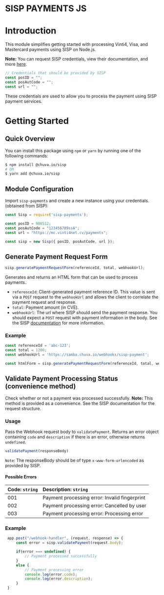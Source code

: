 # SISP PAYMENTS JS

# Introduction
This module simplifies getting started with processing Vinti4, Visa, and Mastercard payments using SISP on Node.js.

**Note:** You can request SISP credentials, view their documentation, and more [here](https://www.vinti4.cv/web.aspx).

```js
// Credentials that should be provided by SISP
const posID = "";
const posAutCode = "";
const url = "";
```
These credentials are used to allow you to process the payment using SISP payment services.

# Getting Started

## Quick Overview
You can install this package using `npm` or `yarn` by running one of the following commands:
```bash
$ npm install @chuva.io/sisp
# OR
$ yarn add @chuva.io/sisp
```
## Module Configuration
Import `sisp-payments` and create a new instance using your credentials. (obtained from SISP):

```js
const Sisp = require('sisp-payments');

const posID = 900512;
const posAutCode = "123456789ssA";
const url = "https://mc.vinti4net.cv/payments";

const sisp = new Sisp({ posID, posAutCode, url });

```
## Generate Payment Request Form
```js
sisp.generatePaymentRequestForm(referenceId, total, webhookUrl);
```
Generates and returns an HTML form that can be used to process payments.

* `referenceId`: Client-generated payment reference ID. This value is sent via a `POST` request to the `webhookUrl` and allows the client to correlate the payment request and response.
* `total`: Payment amount (in CVE).
* `webhookUrl`: The url where SISP should send the payment response. You should expect a `POST` request with payment information in the body. See the SISP [documentation]( https://www.vinti4.cv/documentation.aspx?id=682) for more information.

### Example
```js
const referenceId = 'abc-123';
const total = 1200;
const webhookUrl = 'https://samba.chuva.io/webhooks/sisp-payment';

const htmlForm = sisp.generatePaymentRequestForm(referenceId, total, webhookUrl);
```

## Validate Payment Processing Status (convenience method)
Check whether or not a payment was processed successfully.
**Note:** This method is provided as a convenience. See the SISP documentation for the request structure.

### Usage
Pass the Webhook request body to `validatePayment`. Returns an error object containing `code` and `description` if there is an error, otherwise returns `undefined`.

```js
validatePayment(responseBody)
```

`Note`: The responseBody should be of type `x-www-form-urlencoded` as provided by SISP.

#### Possible Errors
| Code: `string`  | Description: `string`               |
|-------|:----------------------------------------------|
| 001   | Payment processing error: Invalid fingerprint |
| 002   | Payment processing error: Cancelled by user   |
| 003   | Payment processing error: Processing error    |

### Example

```js
 app.post("/webhook-handler", (request, response) => {
     const error = sisp.validatePayment(request.body);

     if(error === undefined) {
         // Payment processed successfully
     }
     else {
         // Payment processing error
         console.log(error.code);
         console.log(error.description);
     }
 }
```
